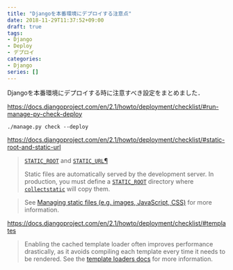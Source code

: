 ```yaml
---
title: "Djangoを本番環境にデプロイする注意点"
date: 2018-11-29T11:37:52+09:00
draft: true
tags: 
- Django
- Deploy
- デプロイ
categories:
- Django
series: []
---
```


Djangoを本番環境にデプロイする時に注意すべき設定をまとめました．

https://docs.djangoproject.com/en/2.1/howto/deployment/checklist/#run-manage-py-check-deploy

```terminal
./manage.py check --deploy
```



https://docs.djangoproject.com/en/2.1/howto/deployment/checklist/#static-root-and-static-url

> [`STATIC_ROOT`](https://docs.djangoproject.com/en/2.1/ref/settings/#std:setting-STATIC_ROOT) and [`STATIC_URL`](https://docs.djangoproject.com/en/2.1/ref/settings/#std:setting-STATIC_URL)[¶](https://docs.djangoproject.com/en/2.1/howto/deployment/checklist/#static-root-and-static-url)
>
> Static files are automatically served by the development server. In production, you must define a [`STATIC_ROOT`](https://docs.djangoproject.com/en/2.1/ref/settings/#std:setting-STATIC_ROOT) directory where [`collectstatic`](https://docs.djangoproject.com/en/2.1/ref/contrib/staticfiles/#django-admin-collectstatic) will copy them.

> See [Managing static files (e.g. images, JavaScript, CSS)](https://docs.djangoproject.com/en/2.1/howto/static-files/) for more information.

https://docs.djangoproject.com/en/2.1/howto/deployment/checklist/#templates

> Enabling the cached template loader often improves performance drastically, as it avoids compiling each template every time it needs to be rendered. See the [template loaders docs](https://docs.djangoproject.com/en/2.1/ref/templates/api/#template-loaders) for more information.

